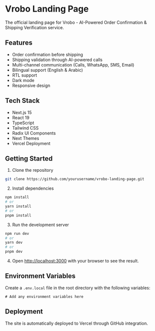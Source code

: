 # Vrobo Landing Page

The official landing page for Vrobo - AI-Powered Order Confirmation & Shipping Verification service.

## Features

- Order confirmation before shipping
- Shipping validation through AI-powered calls
- Multi-channel communication (Calls, WhatsApp, SMS, Email)
- Bilingual support (English & Arabic)
- RTL support
- Dark mode
- Responsive design

## Tech Stack

- Next.js 15
- React 19
- TypeScript
- Tailwind CSS
- Radix UI Components
- Next Themes
- Vercel Deployment

## Getting Started

1. Clone the repository
```bash
git clone https://github.com/yourusername/vrobo-landing-page.git
```

2. Install dependencies
```bash
npm install
# or
yarn install
# or
pnpm install
```

3. Run the development server
```bash
npm run dev
# or
yarn dev
# or
pnpm dev
```

4. Open [http://localhost:3000](http://localhost:3000) with your browser to see the result.

## Environment Variables

Create a `.env.local` file in the root directory with the following variables:
```env
# Add any environment variables here
```

## Deployment

The site is automatically deployed to Vercel through GitHub integration. 